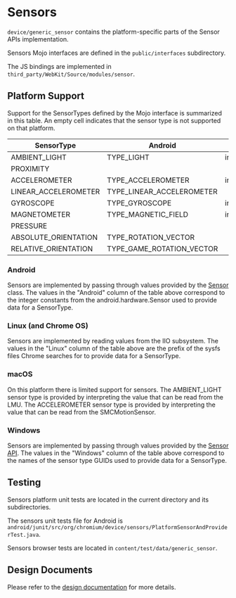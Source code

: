 # Sensors

`device/generic_sensor` contains the platform-specific parts of the Sensor APIs
implementation.

Sensors Mojo interfaces are defined in the `public/interfaces` subdirectory.

The JS bindings are implemented in `third_party/WebKit/Source/modules/sensor`.


## Platform Support

Support for the SensorTypes defined by the Mojo interface is summarized in this
table. An empty cell indicates that the sensor type is not supported on that
platform.

| SensorType           | Android                   | Linux          | macOS              | Windows                                   |
| -------------------- | ------------------------- | -------------- | ------------------ | ----------------------------------------- |
| AMBIENT_LIGHT        | TYPE_LIGHT                | in_illuminance | AppleLMUController | SENSOR_TYPE_AMBIENT_LIGHT                 |
| PROXIMITY            |                           |                |                    |                                           |
| ACCELEROMETER        | TYPE_ACCELEROMETER        | in_accel       | SMCMotionSensor    | SENSOR_TYPE_ACCELEROMETER_3D              |
| LINEAR_ACCELEROMETER | TYPE_LINEAR_ACCELEROMETER |                |                    |                                           |
| GYROSCOPE            | TYPE_GYROSCOPE            | in_anglvel     |                    | SENSOR_TYPE_GYROMETER_3D                  |
| MAGNETOMETER         | TYPE_MAGNETIC_FIELD       | in_magn        |                    | SENSOR_TYPE_COMPASS_3D                    |
| PRESSURE             |                           |                |                    |                                           |
| ABSOLUTE_ORIENTATION | TYPE_ROTATION_VECTOR      |                |                    | SENSOR_TYPE_AGGREGATED_DEVICE_ORIENTATION |
| RELATIVE_ORIENTATION | TYPE_GAME_ROTATION_VECTOR |                |                    |                                           |

### Android

Sensors are implemented by passing through values provided by the
[Sensor](https://developer.android.com/reference/android/hardware/Sensor.html)
class. The values in the "Android" column of the table above correspond to the
integer constants from the android.hardware.Sensor used to provide data for a
SensorType.

### Linux (and Chrome OS)

Sensors are implemented by reading values from the IIO subsystem. The values in
the "Linux" column of the table above are the prefix of the sysfs files Chrome
searches for to provide data for a SensorType.

### macOS

On this platform there is limited support for sensors. The AMBIENT_LIGHT sensor
type is provided by interpreting the value that can be read from the LMU. The
ACCELEROMETER sensor type is provided by interpreting the value that can be read
from the SMCMotionSensor.

### Windows

Sensors are implemented by passing through values provided by the
[Sensor API](https://msdn.microsoft.com/en-us/library/windows/desktop/dd318953(v=vs.85).aspx).
The values in the "Windows" column of the table above correspond to the names of
the sensor type GUIDs used to provide data for a SensorType.

## Testing

Sensors platform unit tests are located in the current directory and its
subdirectories.

The sensors unit tests file for Android is
`android/junit/src/org/chromium/device/sensors/PlatformSensorAndProviderTest.java`.

Sensors browser tests are located in `content/test/data/generic_sensor`.


## Design Documents

Please refer to the [design documentation](https://docs.google.com/document/d/1Ml65ZdW5AgIsZTszk4mD_ohr40pcrdVFOIf0ZtWxDv0)
for more details.
